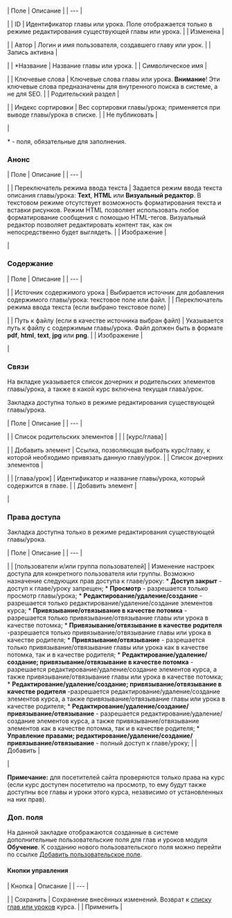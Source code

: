 | Поле | Описание |
| --- |

|
| ID | Идентификатор главы или урока.     Поле отображается только в режиме редактирования существующей главы или урока. |
| Изменена |

|
| Автор | Логин и имя пользователя, создавшего главу или урок. |
| Запись активна |

|
| \*Название | Название главы или урока. |
| Символическое имя |

|
| Ключевые слова | Ключевые слова главы или урока. **Внимание**! Эти ключевые слова предназначены для внутренного поиска в системе, а не для SEO. |
| Родительский раздел |

|
| Индекс сортировки | Вес сортировки главы/урока; применяется при выводе главы/урока в списке. |
| Не публиковать |

|

\* - поля, обязательные для заполнения.

### Анонс

| Поле | Описание |
| --- |

|
| Переключатель режима ввода текста | Задается режим ввода текста описания главы/урока: **Text**, **HTML** или **Визуальный редактор**.    В текстовом режиме отсутствует возможность форматирования текста и вставки рисунков. Режим HTML позволяет использовать любое форматирование сообщения с помощью HTML-тегов. Визуальный редактор позволяет редактировать контент так, как он непосредственно будет выглядеть. |
| Изображение |

|

### Содержание

| Поле | Описание |
| --- |

|
| Источник содержимого урока | Выбирается источник для добавления содержимого главы/урока: текстовое поле или файл. |
| Переключатель режима ввода текста (если выбрано текстовое поле) |

|
| Путь к файлу (если в качестве источника выбран файл) | Указывается путь к файлу с содержимым главы/урока. Файл должен быть в формате **pdf**, **html**, **text**, **jpg** или **png**. |
| Изображение |

|

### Связи

На вкладке указывается список дочерних и родительских элементов главы/урока, а также в какой курс включена текущая глава/урок.
  
  
Закладка доступна только в режиме редактирования существующей главы/урока.

| Поле | Описание |
| --- |

|
| Список родительских элементов | |
| [курс/глава] |

|
| Добавить элемент | Ссылка, позволяющая выбрать курс/главу, к которой необходимо привязать данную главу/урок. |
| Список дочерних элементов |

|
| [глава/урок] | Идентификатор и название главы/урока, который содержится в главе. |
| Добавить элемент |

|

### Права доступа

Закладка доступна только в режиме редактирования существующей главы/урока.

| Поле | Описание |
| --- |

|
| [пользователи и/или группа пользователей] | Изменение настроек доступа для конкретного пользователя или группы. Возможно назначение следующих прав доступа к главе/уроку:  * **Доступ закрыт** - доступ к главе/уроку запрещен; * **Просмотр** - разрешается только просмотр главы/урока; * **Редактирование/удаление/создание** - разрешается только редактирование/удаление/создание элементов курса; * **Привязывание/отвязывание в качестве потомка** - разрешается только привязывание/отвязывание главы или урока в качестве потомка; * **Привязывание/отвязывание в качестве родителя** -разрешается только привязывание/отвязывание главы или урока в качестве родителя; * **Привязывание/отвязывание** - разрешается только привязывание/отвязывание главы или урока как в качестве потомка, так и в качестве родителя; * **Редактирование/удаление/создание; привязывание/отвязывание в качестве потомка** - разрешается редактирование/удаление/создание элементов курса, а также привязывание/отвязывание главы или урока в качестве потомка; * **Редактирование/удаление/создание; привязывание/отвязывание в качестве родителя** -разрешается редактирование/удаление/создание элементов курса, а также привязывание/отвязывание главы или урока в качестве родителя; * **Редактирование/удаление/создание/привязывание/отвязывание** - разрешается редактирование/удаление/создание элементов курса, а также привязывание/отвязывание элементов как в качестве потомка, так и в качестве родителя; * **Управление правами; редактирование/удаление/создание/привязывание/отвязывание** - полный доступ к главе/уроку; |
| Добавить |

|

**Примечание:** для посетителей сайта проверяются только права на курс (если курс доступен посетителю на просмотр, то ему будут также доступны все главы и уроки этого курса, независимо от установленных на них прав).

### Доп. поля

На данной закладке отображаются созданные в системе дополнительные пользовательские поля для глав и уроков модуля **Обучение**. К созданию нового пользовательского поля можно перейти по ссылке [Добавить пользовательское поле](/user_help/settings/settings/userfield_admin.php).

#### Кнопки управления

| Кнопка | Описание |
| --- |

|
| Сохранить | Сохранение внесённых изменений. Возврат к [списку глав или уроков](/user_help/service/learning/learn_unilesson_admin.php) курса. |
| Применить |